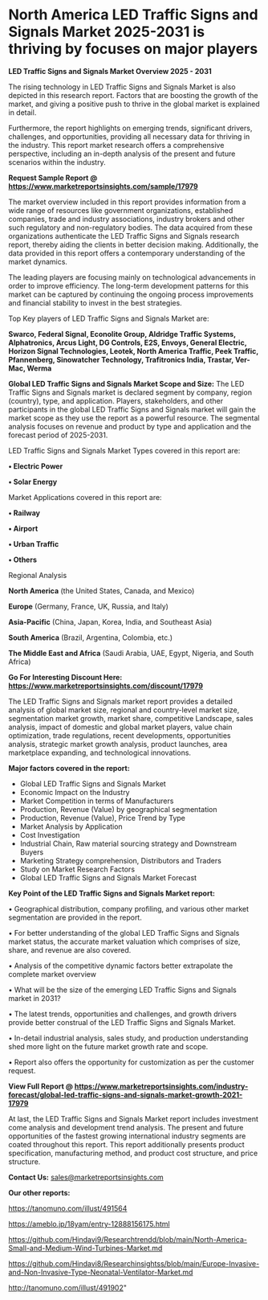 # North America LED Traffic Signs and Signals Market 2025-2031 is thriving by focuses on major players

<Strong> LED Traffic Signs and Signals Market Overview 2025 - 2031</strong>

The rising technology in LED Traffic Signs and Signals Market is also depicted in this research report. Factors that are boosting the growth of the market, and giving a positive push to thrive in the global market is explained in detail.

Furthermore, the report highlights on emerging trends, significant drivers, challenges, and opportunities, providing all necessary data for thriving in the industry. This report market research offers a comprehensive perspective, including an in-depth analysis of the present and future scenarios within the industry.

<strong>Request Sample Report @ <a href=https://www.marketreportsinsights.com/sample/17979>https://www.marketreportsinsights.com/sample/17979</a></strong>

The market overview included in this report provides information from a wide range of resources like government organizations, established companies, trade and industry associations, industry brokers and other such regulatory and non-regulatory bodies. The data acquired from these organizations authenticate the LED Traffic Signs and Signals research report, thereby aiding the clients in better decision making. Additionally, the data provided in this report offers a contemporary understanding of the market dynamics.

The leading players are focusing mainly on technological advancements in order to improve efficiency. The long-term development patterns for this market can be captured by continuing the ongoing process improvements and financial stability to invest in the best strategies.

Top Key players of LED Traffic Signs and Signals Market are:

<strong>Swarco, Federal Signal, Econolite Group, Aldridge Traffic Systems, Alphatronics, Arcus Light, DG Controls, E2S, Envoys, General Electric, Horizon Signal Technologies, Leotek, North America Traffic, Peek Traffic, Pfannenberg, Sinowatcher Technology, Trafitronics India, Trastar, Ver-Mac, Werma</strong>

<strong><b>Global LED Traffic Signs and Signals Market Scope and Size:</b></strong>
The LED Traffic Signs and Signals market is declared segment by company, region (country), type, and application. Players, stakeholders, and other participants in the global LED Traffic Signs and Signals market will gain the market scope as they use the report as a powerful resource. The segmental analysis focuses on revenue and product by type and application and the forecast period of 2025-2031.

LED Traffic Signs and Signals Market Types covered in this report are:

<strong>• Electric Power

• Solar Energy</strong>

Market Applications covered in this report are:

<strong>• Railway

• Airport

• Urban Traffic

• Others</strong> 

Regional Analysis

<strong>North America</strong> (the United States, Canada, and Mexico)

<strong>Europe</strong> (Germany, France, UK, Russia, and Italy)

<strong>Asia-Pacific</strong> (China, Japan, Korea, India, and Southeast Asia)

<strong>South America</strong> (Brazil, Argentina, Colombia, etc.)

<strong>The Middle East and Africa</strong> (Saudi Arabia, UAE, Egypt, Nigeria, and South Africa)

<strong>Go For Interesting Discount Here: <a href=https://www.marketreportsinsights.com/discount/17979>https://www.marketreportsinsights.com/discount/17979</a></strong>

The LED Traffic Signs and Signals market report provides a detailed analysis of global market size, regional and country-level market size, segmentation market growth, market share, competitive Landscape, sales analysis, impact of domestic and global market players, value chain optimization, trade regulations, recent developments, opportunities analysis, strategic market growth analysis, product launches, area marketplace expanding, and technological innovations.

<strong><b>Major factors covered in the report:</b></strong>
<ul>
  <li>Global LED Traffic Signs and Signals Market </li>
  <li>Economic Impact on the Industry</li>
  <li>Market Competition in terms of Manufacturers</li>
  <li>Production, Revenue (Value) by geographical segmentation</li>
  <li>Production, Revenue (Value), Price Trend by Type</li>
  <li>Market Analysis by Application</li>
  <li>Cost Investigation</li>
  <li>Industrial Chain, Raw material sourcing strategy and Downstream Buyers</li>
  <li>Marketing Strategy comprehension, Distributors and Traders</li>
  <li>Study on Market Research Factors</li>
  <li>Global LED Traffic Signs and Signals Market Forecast</li>
</ul>

<strong><b>Key Point of the LED Traffic Signs and Signals Market report:</b></strong>

• Geographical distribution, company profiling, and various other market segmentation are provided in the report.

• For better understanding of the global LED Traffic Signs and Signals market status, the accurate market valuation which comprises of size, share, and revenue are also covered.

• Analysis of the competitive dynamic factors better extrapolate the complete market overview

• What will be the size of the emerging LED Traffic Signs and Signals market in 2031?

• The latest trends, opportunities and challenges, and growth drivers provide better construal of the LED Traffic Signs and Signals Market.

• In-detail industrial analysis, sales study, and production understanding shed more light on the future market growth rate and scope.

• Report also offers the opportunity for customization as per the customer request.

<strong><b>View Full Report @ <a href=https://www.marketreportsinsights.com/industry-forecast/global-led-traffic-signs-and-signals-market-growth-2021-17979>https://www.marketreportsinsights.com/industry-forecast/global-led-traffic-signs-and-signals-market-growth-2021-17979</a></b></strong>


At last, the LED Traffic Signs and Signals Market report includes investment come analysis and development trend analysis. The present and future opportunities of the fastest growing international industry segments are coated throughout this report. This report additionally presents product specification, manufacturing method, and product cost structure, and price structure.

<strong>Contact Us:</strong>
sales@marketreportsinsights.com

<strong>Our other reports:</strong>

<a href=https://tanomuno.com/illust/491564>https://tanomuno.com/illust/491564</a>

<a href=https://ameblo.jp/18yam/entry-12888156175.html>https://ameblo.jp/18yam/entry-12888156175.html</a>

<a href=https://github.com/Hindavi9/Researchtrendd/blob/main/North-America-Small-and-Medium-Wind-Turbines-Market.md>https://github.com/Hindavi9/Researchtrendd/blob/main/North-America-Small-and-Medium-Wind-Turbines-Market.md</a>

<a href=https://github.com/Hindavi8/Researchinsightss/blob/main/Europe-Invasive-and-Non-Invasive-Type-Neonatal-Ventilator-Market.md>https://github.com/Hindavi8/Researchinsightss/blob/main/Europe-Invasive-and-Non-Invasive-Type-Neonatal-Ventilator-Market.md</a>

<a href=http://tanomuno.com/illust/491902>http://tanomuno.com/illust/491902</a>"
